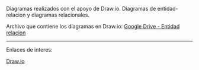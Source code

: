 Diagramas realizados con el apoyo de Draw.io.
Diagramas de entidad-relacion y diagramas relacionales.

Archivo que contiene los diagramas en Draw.io:
[Google Drive - Entidad relacion](https://drive.google.com/file/d/1GBMnwRRS3kzPR1pxE49HQn6-2wQCwhZg/view?usp=sharing)

---
Enlaces de interes:

[Draw.io](https://app.diagrams.net/)
